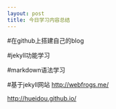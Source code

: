 ```yaml
---
layout: post
title: 今日学习内容总结
---
```


#在github上搭建自己的blog

#jekyll功能学习

#markdown语法学习

#基于jekyll网站
http://webfrogs.me/

http://hueidou.github.io/


